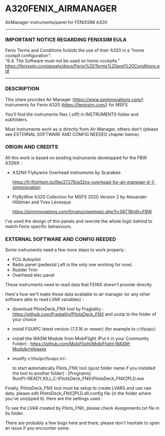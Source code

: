 # A320FENIX_AIRMANAGER
AirManager instruments/panel for FENIXSIM A320

****************************************************************
### IMPORTANT NOTICE REGARDING FENIXSIM EULA

Fenix Terms and Conditions forbids the use of their A320 in a "home cockpit configuration":  
"6.4. The Software must not be used on home cockpits."  
https://fenixsim.com/assets/docs/Fenix%20Terms%20and%20Conditions.pdf

****************************************************************

### DESCRIPTION

This share provides Air Manager (https://www.siminnovations.com/) instruments for Fenix A320 (https://fenixsim.com/) for MSFS.

You'll find the instruments files (.siff) in INSTRUMENTS folder and subfolders.

Most instruments work as is directly from Air Manager, others don't (please see EXTERNAL SOFTWARE AND CONFIG NEEDED chapter below)

### ORIGIN AND CREDITS

All this work is based on existing instruments developped for the FBW A32NX :
- A32NX Flybywire Overhead instruments by Scarabée 

    https://fr.flightsim.to/file/27278/a32nx-overhead-for-air-manager-4-1-siminnovation
- FlyByWire A320 Collection for MSFS 2020 Version 2 by Alexander Hilldman and Yves Lévesque

    https://siminnovations.com/forums/viewtopic.php?t=5877&hilit=FBW
    
I've used the design of this panels and rewrote the whole logic behind to match Fenix specific behaviours.

### EXTERNAL SOFTWARE AND CONFIG NEEDED

Some instruments need a few more steps to work properly :
- FCU Autopilot
- Radio panel (pedestal Left is the only one working for now)
- Rudder Trim
- Overhead elec panel

These instruments need to read data that FENIX doesn't provide directly. 

Here's how we'll make those data available to air manager (or any other software able to read LVAR variables) :

- download PilotsDeck_FNX tool by Fragtality : https://github.com/Fragtality/PilotsDeck_FNX and unzip to the folder of your choice
 
- install FSUIPC latest version (7.3.16 or newer) (for example to c:\fsuipc)

- install the WASM Module from MobiFlight (Put it in your Community Folder) : https://github.com/MobiFlight/MobiFlight-WASM-Module/releases

- modify c:\fsuipc\fsuipc:ini :

  to start automatically Pilots_FNX tool (ajust folder name if you installed the tool to another folder) :
  [Programs]
  RunIf1=READY,KILL,C:\PilotsDeck_FNX\PilotsDeck_FNX2PLD.exe  
  
Finally, PilotsDeck_FNX tool must be setup to create LVARS and use raw data, please edit PilotsDeck_FNX2PLD.dll.config file (in the folder where you've unzipped it).
Here are the settings used :

<?xml version="1.0" encoding="utf-8" ?>
<configuration>
  <appSettings>
    <add key="FenixExecutable" value="FenixSystem" />
    <add key="logFilePath" value="FNX2PLD.log" />
    <add key="logLevel" value="Debug" />
    <add key="waitForConnect" value="false" />
    <add key="offsetBase" value="0x5408" />
    <add key="rawValues" value="true" />
    <add key="useLvars" value="true" />
    <add key="updateIntervall" value="50" />
    <add key="altScaleDelim" value=" "/>
    <add key="addFcuMode" value="true"/>
  </appSettings>
</configuration>

To see the LVAR created by Pilots_FNX, please check Assignments.txt file in its folder.

There are probably a few bugs here and there, please don't hesitate to open an issue if you encounter some.


